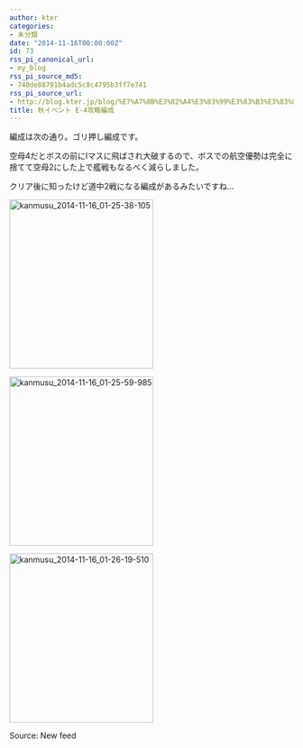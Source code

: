 ```yaml
---
author: kter
categories:
- 未分類
date: "2014-11-16T00:00:00Z"
id: 73
rss_pi_canonical_url:
- my_blog
rss_pi_source_md5:
- 740de88791b4adc5c8c4795b3ff7e741
rss_pi_source_url:
- http://blog.kter.jp/blog/%E7%A7%8B%E3%82%A4%E3%83%99%E3%83%B3%E3%83%88-e-4%E6%94%BB%E7%95%A5%E7%B7%A8%E6%88%90/
title: 秋イベント E-4攻略編成
---
```

編成は次の通り。ゴリ押し編成です。
  
空母4だとボスの前にIマスに飛ばされ大破するので、ボスでの航空優勢は完全に捨てて空母2にした上で艦戦もなるべく減らしました。

クリア後に知ったけど道中2戦になる編成があるみたいですね&hellip;

[<img src="http:&#047;&#047;img.kter.jp&#047;wp-content&#047;uploads&#047;2014&#047;11&#047;kanmusu_2014-11-16_01-25-38-105-255x300.jpg" alt="kanmusu_2014-11-16_01-25-38-105" width="255" height="300" class="alignnone size-medium wp-image-591" />](http:&#047;&#047;img.kter.jp&#047;wp-content&#047;uploads&#047;2014&#047;11&#047;kanmusu_2014-11-16_01-25-38-105.jpg)

[<img src="http:&#047;&#047;img.kter.jp&#047;wp-content&#047;uploads&#047;2014&#047;11&#047;kanmusu_2014-11-16_01-25-59-985-255x300.jpg" alt="kanmusu_2014-11-16_01-25-59-985" width="255" height="300" class="alignnone size-medium wp-image-592" />](http:&#047;&#047;img.kter.jp&#047;wp-content&#047;uploads&#047;2014&#047;11&#047;kanmusu_2014-11-16_01-25-59-985.jpg)

[<img src="http:&#047;&#047;img.kter.jp&#047;wp-content&#047;uploads&#047;2014&#047;11&#047;kanmusu_2014-11-16_01-26-19-510-255x300.jpg" alt="kanmusu_2014-11-16_01-26-19-510" width="255" height="300" class="alignnone size-medium wp-image-593" />](http:&#047;&#047;img.kter.jp&#047;wp-content&#047;uploads&#047;2014&#047;11&#047;kanmusu_2014-11-16_01-26-19-510.jpg)

Source: New feed